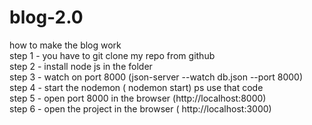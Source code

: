 # blog-2.0
how to make the blog work<br>
step 1 - you have to git clone my repo from github<br>
step 2 - install node js in the folder<br>
step 3 - watch on port 8000 (json-server --watch db.json --port 8000)<br>
step 4 - start the nodemon ( nodemon start) ps use that code<br>
step 5 - open port 8000 in the browser  (http://localhost:8000)<br>
step 6 - open the project in the browser (  http://localhost:3000)


